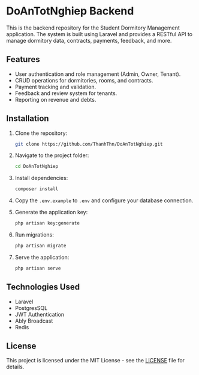 
# DoAnTotNghiep Backend

This is the backend repository for the Student Dormitory Management application. The system is built using Laravel and provides a RESTful API to manage dormitory data, contracts, payments, feedback, and more.

## Features
- User authentication and role management (Admin, Owner, Tenant).
- CRUD operations for dormitories, rooms, and contracts.
- Payment tracking and validation.
- Feedback and review system for tenants.
- Reporting on revenue and debts.

## Installation

1. Clone the repository:
   ```bash
   git clone https://github.com/ThanhThn/DoAnTotNghiep.git
   ```

2. Navigate to the project folder:
   ```bash
   cd DoAnTotNghiep
   ```

3. Install dependencies:
   ```bash
   composer install
   ```

4. Copy the `.env.example` to `.env` and configure your database connection.

5. Generate the application key:
   ```bash
   php artisan key:generate
   ```

6. Run migrations:
   ```bash
   php artisan migrate
   ```

7. Serve the application:
   ```bash
   php artisan serve
   ```

## Technologies Used
- Laravel
- PostgresSQL
- JWT Authentication
- Ably Broadcast
- Redis

## License
This project is licensed under the MIT License - see the [LICENSE](LICENSE) file for details.
